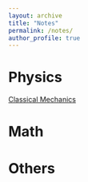 ```yaml
---
layout: archive
title: "Notes"
permalink: /notes/
author_profile: true
---
```



# Physics
[Classical Mechanics](https://physchenhuang.github.io/files/Derivation%20of%20Formulas.pdf "Classical Mechanics")




# Math






# Others
